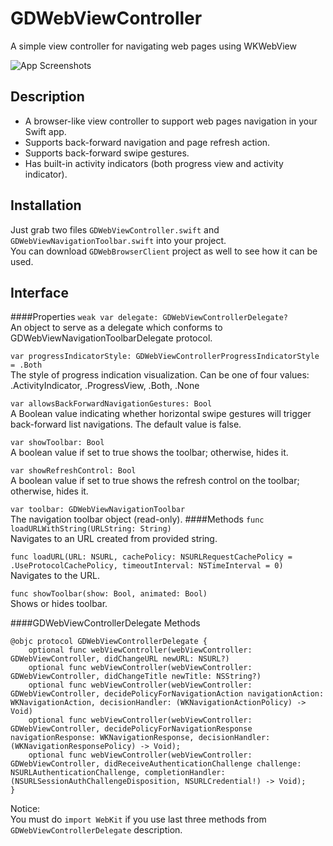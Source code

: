 GDWebViewController
===================

A simple view controller for navigating web pages using WKWebView

![App Screenshots](https://cloud.githubusercontent.com/assets/3193877/5335431/6512a96c-7e5e-11e4-9631-2b7eb8e49657.gif)

## Description
- A browser-like view controller to support web pages navigation in your Swift app.
- Supports back-forward navigation and page refresh action.
- Supports back-forward swipe gestures.
- Has built-in activity indicators (both progress view and activity indicator).

## Installation
Just grab two files `GDWebViewController.swift` and `GDWebViewNavigationToolbar.swift` into your project.<br />
You can download `GDWebBrowserClient` project as well to see how it can be used.

## Interface
####Properties
`weak var delegate: GDWebViewControllerDelegate?`<br />
An object to serve as a delegate which conforms to GDWebViewNavigationToolbarDelegate protocol.

`var progressIndicatorStyle: GDWebViewControllerProgressIndicatorStyle = .Both`<br />
The style of progress indication visualization. Can be one of four values: .ActivityIndicator, .ProgressView, .Both, .None

`var allowsBackForwardNavigationGestures: Bool`<br />
A Boolean value indicating whether horizontal swipe gestures will trigger back-forward list navigations. The default value is false.

`var showToolbar: Bool`<br />
A boolean value if set to true shows the toolbar; otherwise, hides it.

`var showRefreshControl: Bool`<br />
A boolean value if set to true shows the refresh control on the toolbar; otherwise, hides it.

`var toolbar: GDWebViewNavigationToolbar`<br />
The navigation toolbar object (read-only).
####Methods
`func loadURLWithString(URLString: String)`<br />
Navigates to an URL created from provided string.

`func loadURL(URL: NSURL, cachePolicy: NSURLRequestCachePolicy = .UseProtocolCachePolicy, timeoutInterval: NSTimeInterval = 0)`<br />
Navigates to the URL.

`func showToolbar(show: Bool, animated: Bool)`<br />
Shows or hides toolbar.

####GDWebViewControllerDelegate Methods
```
@objc protocol GDWebViewControllerDelegate {
    optional func webViewController(webViewController: GDWebViewController, didChangeURL newURL: NSURL?)
    optional func webViewController(webViewController: GDWebViewController, didChangeTitle newTitle: NSString?)
    optional func webViewController(webViewController: GDWebViewController, decidePolicyForNavigationAction navigationAction: WKNavigationAction, decisionHandler: (WKNavigationActionPolicy) -> Void)
    optional func webViewController(webViewController: GDWebViewController, decidePolicyForNavigationResponse navigationResponse: WKNavigationResponse, decisionHandler: (WKNavigationResponsePolicy) -> Void);
    optional func webViewController(webViewController: GDWebViewController, didReceiveAuthenticationChallenge challenge: NSURLAuthenticationChallenge, completionHandler: (NSURLSessionAuthChallengeDisposition, NSURLCredential!) -> Void);
}
```

Notice:<br />
You must do `import WebKit` if you use last three methods from `GDWebViewControllerDelegate` description.
